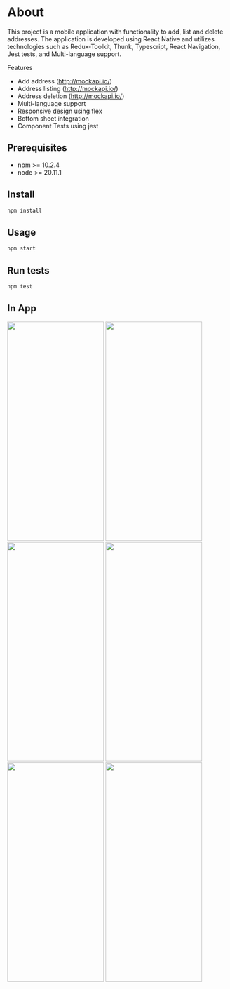 # About

This project is a mobile application with functionality to add, list and delete addresses. The application is developed using React Native and utilizes technologies such as Redux-Toolkit, Thunk, Typescript, React Navigation, Jest tests, and Multi-language support.

Features

- Add address (http://mockapi.io/)
- Address listing (http://mockapi.io/)
- Address deletion (http://mockapi.io/)
- Multi-language support
- Responsive design using flex
- Bottom sheet integration
- Component Tests using jest



## Prerequisites

- npm  >= 10.2.4
- node >= 20.11.1

## Install
```sh
npm install
```

## Usage
```sh
npm start
```

## Run tests
```sh
npm test
```

## In App
<img src="https://github.com/EnginBolat/ALAF/assets/59659276/2111b2ad-3fc3-4ce9-8503-b0b5fb0d3ce0" style="width:220px; height:500px;">
<img src="https://github.com/EnginBolat/ALAF/assets/59659276/972794c0-da07-407b-a30d-adfe91b6ded3" style="width:220px; height:500px;">
<img src="https://github.com/EnginBolat/ALAF/assets/59659276/1c6f2df9-4d91-4b7b-b295-d0277e58f912" style="width:220px; height:500px;">
<img src="https://github.com/EnginBolat/ALAF/assets/59659276/16374f9a-c3c8-4c7c-bb2f-b995b273c339" style="width:220px; height:500px;">
<img src="https://github.com/EnginBolat/ALAF/assets/59659276/be6bd308-3cc0-4889-b551-a7d73d7fc078" style="width:220px; height:500px;">
<img src="https://github.com/EnginBolat/ALAF/assets/59659276/a9ceb2f5-fc41-436f-8b0d-580b171f4524" style="width:220px; height:500px;">
